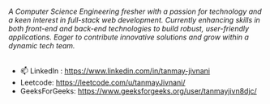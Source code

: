 ###### A Computer Science Engineering fresher with a passion for technology and a keen interest in full-stack web development. Currently enhancing skills in both front-end and back-end technologies to build robust, user-friendly applications. Eager to contribute innovative solutions and grow within a dynamic tech team. 

- 📫 LinkedIn : https://www.linkedin.com/in/tanmay-jivnani
- Leetcode: https://leetcode.com/u/tanmayJivnani/
- GeeksForGeeks: https://www.geeksforgeeks.org/user/tanmayjivn8djc/
<!---
TanmayJivnani/TanmayJivnani is a ✨ special ✨ repository because its `README.md` (this file) appears on your GitHub profile.
You can click the Preview link to take a look at your changes.
--->
